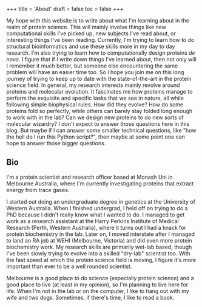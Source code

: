 +++
title = 'About'
draft = false
toc = false
+++

My hope with this website is to write about what I'm
learning about in the realm of protein science.
This will mainly involve things like new computational skills I've picked up, new subjects I've read
about, or interesting things I've been reading.
Currently, I'm trying to learn how to do structural bioinformatics and use these skills more in my
day to day research.
I'm also trying to learn how to computationally design proteins *de novo*.
I figure that if I write down things I've learned about, then not only will I remember it much better, but someone else encountering the same problem will have an easier time too.
So I hope you join me on this long journey of trying to keep up to date with the
state-of-the-art in the protein science field.
In general, my research interests mainly revolve around proteins and molecular evolution.
It fascinates me how proteins manage to perform the exquisite and specific tasks that we see in nature, all while following simple biophysical rules.
How did they evolve? How do some proteins fold so perfectly, while others can barely stay
folded long enough to work with in the lab? Can we design new proteins to do new
sorts of molecular wizardry?
I don't expect to answer those questions here in this blog. But maybe if I can answer some
smaller technical questions, like "how the hell do I run this Python script?", then maybe
at some point one can hope to answer those bigger questions.

## Bio
I'm a protein scientist and research officer based at Monash Uni in Melbourne Australia, where I'm currently investigating proteins
that extract energy from trace gases. 

I started out doing an undergraduate degree in genetics at the University of Western Australia. 
When I finished undergrad, I held off on trying to do a PhD because I didn't really know what I wanted to do. 
I managed to get work as a research assistant at the Harry Perkins Institute of Medical Research
(Perth, Western Australia), where it turns out I had a knack for protein biochemistry in the lab. 
Later on, I moved interstate after I managed to land an RA job at WEHI (Melbourne, Victoria) and did even more protein biochemistry work.
My research skills are primarily wet-lab based, though I've been slowly trying to evolve into a skilled "dry-lab" scientist too.
With the fast speed at which the protein science field is moving, I figure it's more important than ever to be a well rounded scientist.

Melbourne is a good place to do science (especially protein science) and a good place to
live (at least in my opinion), so I'm planning to live here for life.
When I'm not in the lab or on the computer, I like to hang out with my wife and two dogs.
Sometimes, if there's time, I like to read a book.
